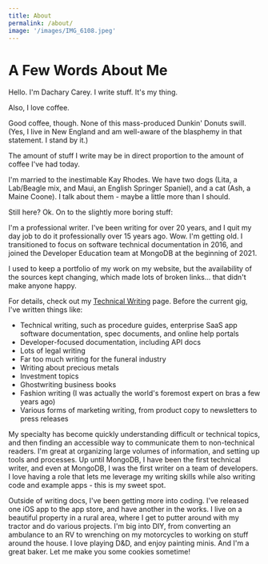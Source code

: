 ```yaml
---
title: About
permalink: /about/
image: '/images/IMG_6108.jpeg'
---
```


A Few Words About Me
====================

Hello. I'm Dachary Carey. I write stuff. It's my thing.

Also, I love coffee.

Good coffee, though. None of this mass-produced Dunkin' Donuts swill. (Yes, I live in New England and am well-aware of the blasphemy in that statement. I stand by it.)

The amount of stuff I write may be in direct proportion to the amount of coffee I've had today.

I'm married to the inestimable Kay Rhodes. We have two dogs (Lita, a Lab/Beagle mix, and Maui, an English Springer Spaniel), and a cat (Ash, a Maine Coone). I talk about them - maybe a little more than I should.

Still here? Ok. On to the slightly more boring stuff:

I'm a professional writer. I've been writing for over 20 years, and I quit my day job to do it professionally over 15 years ago. Wow. I'm getting old. I transitioned to focus on software technical documentation in 2016, and joined the Developer Education team at MongoDB at the beginning of 2021.

I used to keep a portfolio of my work on my website, but the availability of the sources kept changing, which made lots of broken links... that didn't make anyone happy.

For details, check out my [Technical Writing](https://dacharycarey.com/technical-writing/) page. Before the current gig, I've written things like:

*   Technical writing, such as procedure guides, enterprise SaaS app software documentation, spec documents, and online help portals
*   Developer-focused documentation, including API docs
*   Lots of legal writing
*   Far too much writing for the funeral industry
*   Writing about precious metals
*   Investment topics
*   Ghostwriting business books
*   Fashion writing (I was actually the world's foremost expert on bras a few years ago)
*   Various forms of marketing writing, from product copy to newsletters to press releases

My specialty has become quickly understanding difficult or technical topics, and then finding an accessible way to communicate them to non-technical readers. I'm great at organizing large volumes of information, and setting up tools and processes. Up until MongoDB, I have been the first technical writer, and even at MongoDB, I was the first writer on a team of developers. I love having a role that lets me leverage my writing skills while also writing code and example apps - this is my sweet spot.

Outside of writing docs, I've been getting more into coding. I've released one iOS app to the app store, and have another in the works. I live on a beautiful property in a rural area, where I get to putter around with my tractor and do various projects. I'm big into DIY, from converting an ambulance to an RV to wrenching on my motorcycles to working on stuff around the house. I love playing D&D, and enjoy painting minis. And I'm a great baker. Let me make you some cookies sometime!
